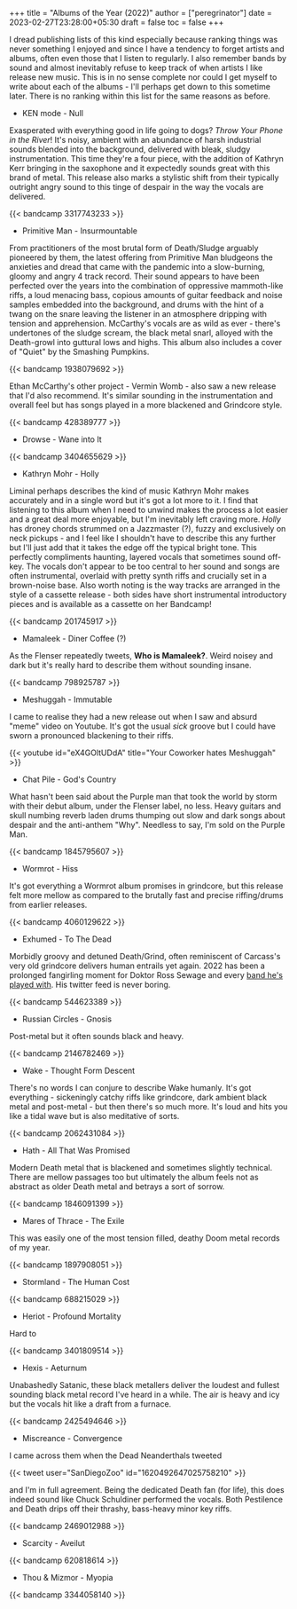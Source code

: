 +++
title = "Albums of the Year (2022)"
author = ["peregrinator"]
date = 2023-02-27T23:28:00+05:30
draft = false
toc = false
+++

I dread publishing lists of this kind especially because ranking
things was never something I enjoyed and since I have a tendency to
forget artists and albums, often even those that I listen to
regularly. I also remember bands by sound and almost inevitably refuse
to keep track of when artists I like release new music. This is in no
sense complete nor could I get myself to write about each of the
albums - I'll perhaps get down to this sometime later. There is no
ranking within this list for the same reasons as before.

-   KEN mode - Null

Exasperated with everything good in life going to dogs? _Throw Your
Phone in the River_! It's noisy, ambient with an abundance of harsh
industrial sounds blended into the background, delivered with bleak,
sludgy instrumentation. This time they're a four piece, with the
addition of Kathryn Kerr bringing in the saxophone and it expectedly
sounds great with this brand of metal. This release also marks a
stylistic shift from their typically outright angry sound to this
tinge of despair in the way the vocals are delivered.

{{< bandcamp 3317743233 >}}

-   Primitive Man - Insurmountable

From practitioners of the most brutal form of Death/Sludge arguably
pioneered by them, the latest offering from Primitive Man bludgeons
the anxieties and dread that came with the pandemic into a
slow-burning, gloomy and angry 4 track record. Their sound appears to
have been perfected over the years into the combination of oppressive
mammoth-like riffs, a loud menacing bass, copious amounts of guitar
feedback and noise samples embedded into the background, and drums
with the hint of a twang on the snare leaving the listener in an
atmosphere dripping with tension and apprehension. McCarthy's vocals
are as wild as ever - there's undertones of the sludge scream, the
black metal snarl, alloyed with the Death-growl into guttural lows and
highs. This album also includes a cover of "Quiet" by the Smashing
Pumpkins.

{{< bandcamp 1938079692 >}}

Ethan McCarthy's other project - Vermin Womb - also saw a new release
that I'd also recommend. It's similar sounding in the instrumentation
and overall feel but has songs played in a more blackened and Grindcore
style.

{{< bandcamp 428389777 >}}

-   Drowse - Wane into It

{{< bandcamp 3404655629 >}}

-   Kathryn Mohr - Holly

Liminal perhaps describes the kind of music Kathryn Mohr makes
accurately and in a single word but it's got a lot more to it. I find
that listening to this album when I need to unwind makes the process a
lot easier and a great deal more enjoyable, but I'm inevitably left
craving more. _Holly_ has droney chords strummed on a Jazzmaster (?),
fuzzy and exclusively on neck pickups - and I feel like I shouldn't
have to describe this any further but I'll just add that it takes the
edge off the typical bright tone. This perfectly compliments haunting,
layered vocals that sometimes sound off-key. The vocals don't appear
to be too central to her sound and songs are often instrumental,
overlaid with pretty synth riffs and crucially set in a brown-noise
base. Also worth noting is the way tracks are arranged in the style of
a cassette release - both sides have short instrumental introductory
pieces and is available as a cassette on her Bandcamp!

{{< bandcamp 201745917 >}}

-   Mamaleek - Diner Coffee (?)

As the Flenser repeatedly tweets, **Who is Mamaleek?**. Weird noisey and
dark but it's really hard to describe them without sounding insane.

{{< bandcamp 798925787 >}}

-   Meshuggah - Immutable

I came to realise they had a new release out when I saw and absurd
"meme" video on Youtube. It's got the usual _sick_ groove but I could
have sworn a pronounced blackening to their riffs.

{{< youtube id="eX4GOltUDdA" title="Your Coworker hates Meshuggah" >}}

-   Chat Pile - God's Country

What hasn't been said about the Purple man that took the world by
storm with their debut album, under the Flenser label, no less. Heavy
guitars and skull numbing reverb laden drums thumping out slow and
dark songs about despair and the anti-anthem "Why". Needless to say,
I'm sold on the Purple Man.

{{< bandcamp 1845795607 >}}

-   Wormrot - Hiss

It's got everything a Wormrot album promises in grindcore, but this
release felt more mellow as compared to the brutally fast and precise
riffing/drums from earlier releases.

{{< bandcamp 4060129622 >}}

-   Exhumed - To The Dead

Morbidly groovy and detuned Death/Grind, often reminiscent of
Carcass's very old grindcore delivers human entrails yet again. 2022
has been a prolonged fangirling moment for Doktor Ross Sewage and
every [band he's played with](https://www.doktorsewage.com/about/). His twitter feed is never boring.

{{< bandcamp 544623389 >}}

-   Russian Circles - Gnosis

Post-metal but it often sounds black and heavy.

{{< bandcamp 2146782469 >}}

-   Wake - Thought Form Descent

There's no words I can conjure to describe Wake humanly. It's got
everything - sickeningly catchy riffs like grindcore, dark ambient
black metal and post-metal - but then there's so much more. It's loud
and hits you like a tidal wave but is also meditative of sorts.

{{< bandcamp 2062431084 >}}

-   Hath - All That Was Promised

Modern Death metal that is blackened and sometimes slightly
technical. There are mellow passages too but ultimately the album
feels not as abstract as older Death metal and betrays a sort of
sorrow.

{{< bandcamp 1846091399 >}}

-   Mares of Thrace - The Exile

This was easily one of the most tension filled, deathy Doom metal
records of my year.

{{< bandcamp 1897908051 >}}

-   Stormland - The Human Cost

{{< bandcamp 688215029 >}}

-   Heriot - Profound Mortality

Hard to

{{< bandcamp 3401809514 >}}

-   Hexis - Aeturnum

Unabashedly Satanic, these black metallers deliver the loudest and
fullest sounding black metal record I've heard in a while. The air is
heavy and icy but the vocals hit like a draft from a furnace.

{{< bandcamp 2425494646 >}}

-   Miscreance - Convergence

I came across them when the Dead Neanderthals tweeted

{{< tweet user="SanDiegoZoo" id="1620492647025758210" >}}

and I'm in full agreement. Being the dedicated Death fan (for life),
this does indeed sound like Chuck Schuldiner performed the
vocals. Both Pestilence and Death drips off their thrashy, bass-heavy
minor key riffs.

{{< bandcamp 2469012988 >}}

-   Scarcity - Aveilut

{{< bandcamp 620818614 >}}

-   Thou &amp; Mizmor - Myopia

{{< bandcamp 3344058140 >}}
